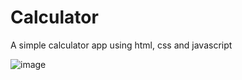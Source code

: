 # Calculator
A simple calculator app using html, css and javascript

![image](https://user-images.githubusercontent.com/35863811/131896460-b5311a70-65d0-4b14-a3f2-1986648c3be6.png)


